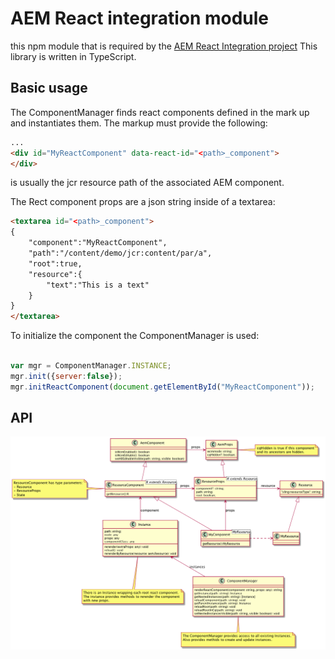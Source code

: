 # AEM React integration module

this npm module that is required by the [AEM React Integration project](http://www.github.com/aem-react-js)
This library is written in TypeScript.

## Basic usage

The ComponentManager finds react components defined in the mark up and instantiates them. The markup must provide the following:

```html
...
<div id="MyReactComponent" data-react-id="<path>_component">
</div>
```   

<path> is usually the jcr resource path of the associated AEM component.

The Rect component props are a json string inside of a textarea:

```html
<textarea id="<path>_component">
{
    "component":"MyReactComponent",
    "path":"/content/demo/jcr:content/par/a",
    "root":true,
    "resource":{
        "text":"This is a text"
    }
}
</textarea>

``` 

To initialize the component the ComponentManager is used:

```javascript

var mgr = ComponentManager.INSTANCE;
mgr.init({server:false}); 
mgr.initReactComponent(document.getElementById("MyReactComponent")); 


```  


## API

![the model](model.png)

